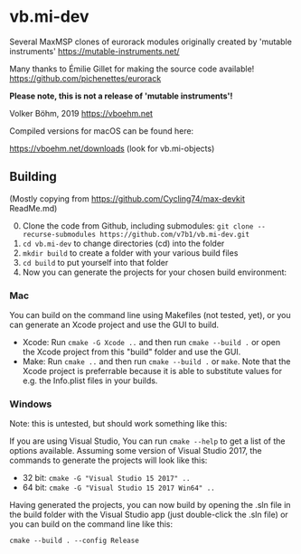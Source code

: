 # vb.mi-dev

Several MaxMSP clones of eurorack modules originally created by 'mutable instruments' https://mutable-instruments.net/ 

Many thanks to Émilie Gillet for making the source code available!
https://github.com/pichenettes/eurorack

**Please note, this is not a release of 'mutable instruments'!**

Volker Böhm, 2019
https://vboehm.net



Compiled versions for macOS can be found here:

https://vboehm.net/downloads (look for vb.mi-objects)



## Building

(Mostly copying from https://github.com/Cycling74/max-devkit ReadMe.md)

0. Clone the code from Github, including submodules: 
   `git clone --recurse-submodules https://github.com/v7b1/vb.mi-dev.git`
1. `cd vb.mi-dev` to change directories (cd) into the folder
2. `mkdir build` to create a folder with your various build files
3. `cd build` to put yourself into that folder
4. Now you can generate the projects for your chosen build environment:

### Mac 

You can build on the command line using Makefiles (not tested, yet), or you can generate an Xcode project and use the GUI to build.

* Xcode: Run `cmake -G Xcode ..` and then run `cmake --build .` or open the Xcode project from this "build" folder and use the GUI.
* Make: Run `cmake ..` and then run `cmake --build .` or `make`.  Note that the Xcode project is preferrable because it is able to substitute values for e.g. the Info.plist files in your builds.

### Windows

Note: this is untested, but should work something like this:

If you are using Visual Studio, You can run `cmake --help` to get a list of the options available.  Assuming some version of Visual Studio 2017, the commands to generate the projects will look like this:

* 32 bit: `cmake -G "Visual Studio 15 2017" ..`
* 64 bit: `cmake -G "Visual Studio 15 2017 Win64" ..`

Having generated the projects, you can now build by opening the .sln file in the build folder with the Visual Studio app (just double-click the .sln file) or you can build on the command line like this:

`cmake --build . --config Release`